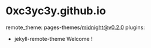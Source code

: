 # 0xc3yc3y.github.io
remote_theme: pages-themes/midnight@v0.2.0
plugins:
- jekyll-remote-theme
Welcome !
